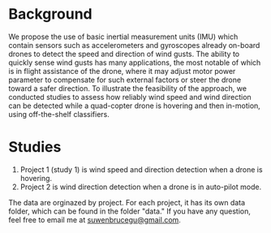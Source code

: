 # Background
We propose the use of basic inertial measurement units (IMU) which contain sensors such as accelerometers and gyroscopes already on-board drones to detect the speed and direction of wind gusts. The ability to quickly sense wind gusts has many applications, the most notable of which is in flight assistance of the drone,
where it may adjust motor power parameter to compensate for such external factors or steer the drone toward a safer direction. To illustrate the feasibility of the approach, we conducted studies to assess how reliably wind speed and wind direction can be detected while a quad-copter drone is hovering and then in-motion, using off-the-shelf classifiers.

# Studies
1. Project 1 (study 1) is wind speed and direction detection when a drone is hovering.
2. Project 2 is wind direction detection when a drone is in auto-pilot mode.

The data are orginazed by project. For each project, it has its own data folder, which can be found in the folder "data." If you have any question, feel free to email me at suwenbrucegu@gmail.com.
